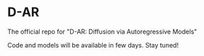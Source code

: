 # D-AR
The official repo for "D-AR: Diffusion via Autoregressive Models"


Code and models will be available in few days. Stay tuned!
